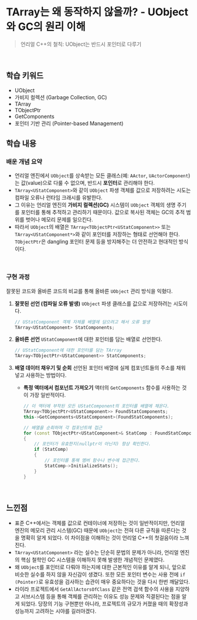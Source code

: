 # TArray<UObject>는 왜 동작하지 않을까? - UObject와 GC의 원리 이해
> 언리얼 C++의 철칙: UObject는 반드시 포인터로 다루기

<br/>

## 학습 키워드
- UObject
- 가비지 컬렉션 (Garbage Collection, GC)
- TArray
- TObjectPtr
- GetComponents
- 포인터 기반 관리 (Pointer-based Management)

## 학습 내용
### 배운 개념 요약
- 언리얼 엔진에서 `UObject`를 상속받는 모든 클래스(예: `AActor`, `UActorComponent`)는 값(value)으로 다룰 수 없으며, 반드시 **포인터**로 관리해야 한다.
- `TArray<UStatComponent>`와 같이 `UObject` 파생 객체를 값으로 저장하려는 시도는 컴파일 오류나 런타임 크래시를 유발한다.
- 그 이유는 언리얼 엔진의 **가비지 컬렉션(GC)** 시스템이 `UObject` 객체의 생명 주기를 포인터를 통해 추적하고 관리하기 때문이다. 값으로 복사된 객체는 GC의 추적 범위를 벗어나 메모리 문제를 일으킨다.
- 따라서 `UObject`의 배열은 `TArray<TObjectPtr<UStatComponent>>` 또는 `TArray<UStatComponent*>`와 같이 포인터를 저장하는 형태로 선언해야 한다. `TObjectPtr`은 dangling 포인터 문제 등을 방지해주는 더 안전하고 현대적인 방식이다.

<br/>

### 구현 과정
잘못된 코드와 올바른 코드의 비교를 통해 올바른 `UObject` 관리 방식을 익혔다.

1.  **잘못된 선언 (컴파일 오류 발생)**
    `UObject` 파생 클래스를 값으로 저장하려는 시도이다.

    ```cpp
    // UStatComponent 객체 자체를 배열에 담으려고 해서 오류 발생
    TArray<UStatComponent> StatComponents;
    ```

2.  **올바른 선언**
    `UStatComponent`에 대한 포인터를 담는 배열로 선언한다.

    ```cpp
    // UStatComponent에 대한 포인터를 담는 TArray
    TArray<TObjectPtr<UStatComponent>> StatComponents;
    ```

3.  **배열 데이터 채우기 및 순회**
    선언된 포인터 배열에 실제 컴포넌트들의 주소를 채워 넣고 사용하는 방법이다.

    * **특정 액터에서 컴포넌트 가져오기**
        액터의 `GetComponents` 함수를 사용하는 것이 가장 일반적이다.

        ```cpp
        // 이 액터에 부착된 모든 UStatComponent의 포인터를 배열에 채운다.
        TArray<TObjectPtr<UStatComponent>> FoundStatComponents;
        this->GetComponents<UStatComponent>(FoundStatComponents);
        
        // 배열을 순회하며 각 컴포넌트에 접근
        for (const TObjectPtr<UStatComponent>& StatComp : FoundStatComponents)
        {
            // 포인터가 유효한지(nullptr이 아닌지) 항상 확인한다.
            if (StatComp)
            {
                // 포인터를 통해 멤버 함수나 변수에 접근한다.
                StatComp->InitializeStats(); 
            }
        }
        ```

<br/>

## 느낀점
- 표준 C++에서는 객체를 값으로 컨테이너에 저장하는 것이 일반적이지만, 언리얼 엔진의 메모리 관리 시스템(GC) 때문에 `UObject`는 전혀 다른 규칙을 따른다는 것을 명확히 알게 되었다. 이 차이점을 이해하는 것이 언리얼 C++의 첫걸음이라 느껴진다.
- `TArray<UStatComponent>` 라는 실수는 단순히 문법의 문제가 아니라, 언리얼 엔진의 핵심 철학인 GC 시스템을 이해하지 못해 발생한 개념적인 문제였다.
- 왜 `UObject`를 포인터로 다뤄야 하는지에 대한 근본적인 이유를 알게 되니, 앞으로 비슷한 실수를 하지 않을 자신감이 생겼다. 또한 모든 포인터 변수는 사용 전에 `if (Pointer)`로 유효성을 검사하는 습관이 매우 중요하다는 것을 다시 한번 깨달았다.
- 라이라 프로젝트에서 `GetAllActorsOfClass` 같은 전역 검색 함수의 사용을 지양하고 서브시스템 등을 통해 객체를 관리하는 이유도 성능 문제와 직결된다는 점을 알게 되었다. 당장의 기능 구현뿐만 아니라, 프로젝트의 규모가 커졌을 때의 확장성과 성능까지 고려하는 시야를 길러야겠다.
